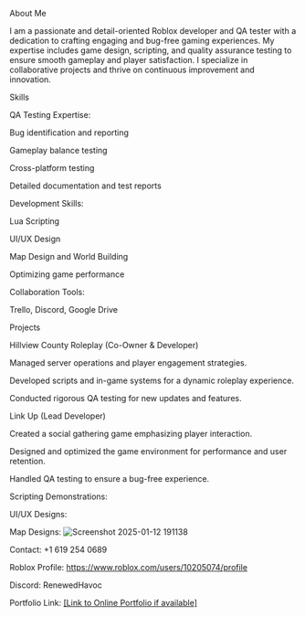 About Me

I am a passionate and detail-oriented Roblox developer and QA tester with a dedication to crafting engaging and bug-free gaming experiences. My expertise includes game design, scripting, and quality assurance testing to ensure smooth gameplay and player satisfaction. I specialize in collaborative projects and thrive on continuous improvement and innovation.

Skills

QA Testing Expertise:

Bug identification and reporting

Gameplay balance testing

Cross-platform testing

Detailed documentation and test reports

Development Skills:

Lua Scripting

UI/UX Design

Map Design and World Building

Optimizing game performance

Collaboration Tools:

Trello, Discord, Google Drive

Projects

Hillview County Roleplay (Co-Owner & Developer)

Managed server operations and player engagement strategies.

Developed scripts and in-game systems for a dynamic roleplay experience.

Conducted rigorous QA testing for new updates and features.

Link Up (Lead Developer)

Created a social gathering game emphasizing player interaction.

Designed and optimized the game environment for performance and user retention.

Handled QA testing to ensure a bug-free experience.



Scripting Demonstrations: 


UI/UX Designs: 

Map Designs: ![Screenshot 2025-01-12 191138](https://github.com/user-attachments/assets/4a1ce676-60f0-478c-b3b0-aad62d35b657)

Contact: +1 619 254 0689

Roblox Profile: https://www.roblox.com/users/10205074/profile

Discord: RenewedHavoc


Portfolio Link: [[Link to Online Portfolio if available]](https://renewedstudio.my.canva.site/)
